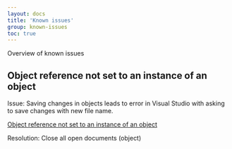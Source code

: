 ```yaml
---
layout: docs
title: 'Known issues'
group: known-issues
toc: true
---
```


Overview of known issues

## Object reference not set to an instance of an object

Issue:
Saving changes in objects leads to error in Visual Studio with asking to save changes with new file name.

[Object reference not set to an instance of an object](http://zakharov.com/issue1.png)

Resolution:
Close all open documents (object) 

